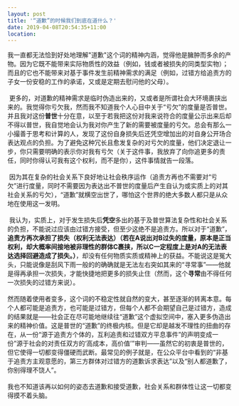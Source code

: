 ```yaml
---
layout: post
title: '“道歉”的时候我们到底在道什么？'
date: 2019-04-08T20:54:35+11:00
location: 
---
```



我一直都无法恰到好处地理解"道歉"这个词的精神内涵，觉得他是臃肿而多余的产物。因为它既不能带来实际物质性的效益（例如，钱或者被损失的同类型实物）；而且的它也不能带来对基于事件发生前精神需求的满足（例如，过错方给追责方的子女一份安稳的工作的承诺，又或是定期去慰问他的父母）。<br />
<br />
&nbsp;更多的，对道歉的精神需求是临时伪造出来的，又或者是所谓社会大环境裹挟出来的。我觉得你亏欠我，然而我不知道我个人心目中关于“亏欠”的度量是否普世。并且我对这份<b>普世</b>十分在意，以至于若我把这份对我来说符合的度量公示出来后却不得以普世，我自觉地会认为我对你产生了新的需要被度量的亏欠。总会有那么一小撮善于思考和计算的人，发现了这份自身损失后还凭空增加出的对自身公开场合表达观点的负担。为了避免这种冗长且愈发复杂的对亏欠的度量，他们决定退让一步，你只需要明确的表示你对我有亏欠（关于这件事，我放弃了向你追更多的责任，同时你得认可我有这个权利，而不是你），这件事情就告一段落。<br />
<br />
&nbsp;因为其在复杂的社会关系下良好地让社会秩序运作（追责方再也不需要对“亏欠”进行度量，同时不需要因为表达出不普世的度量后产生自认为或实质上的对其社会关系的亏欠），“道歉”就横空出世了，哪怕这个世界的绝大多数人都只是从众地在使用这一发明。<br />
<br />
&nbsp;我认为，实质上，对于发生损失后<b>凭空</b>多出的基于及普世算法复杂性和社会关系的负担，不能说过应该由过错方接受，但至少这绝不是追责方。所以对于“道歉”，<b>追责方再次承担了损失（权利无法表达）（若在A说出对B过失的度量，原本是正当权利，却大概率间接地被非理性的群体C裹挟，所以C一定程度上是对A的无法表达选择回避造成了损失。）</b>，却没有任何物质实质或精神上的获益。不能说这是冤大头，只能说像是刮风下雨一般的的确确就是无法左右突如其来的“寻常事”——他就是得再承担一次损失，才能快捷地把更多的损失止住（然而，这个<b>寻常</b>由不得任何一次损失的过错方来说）。
<br />
<br />
然而随着使用者变多，这个词的不稳定性就自然的变大，甚至逐渐的转离本意。每个人都可能是追责方，也可能是过错方，但每个人都不会期望自己是过错方，造成的结果就是——社会正在尽可能地继续往“道歉”这个虚拟空间中，塞入更多伪造出来的精神价值。这是普世的“道歉”的终极内核。但是它却是越发不理性的扭曲的存在，从一份“源于追责方个体的，互利追责和过错双方平息事件”的声明变成一份”源于社会的对责任双方的‘高成本，高价值’”审判——虽然它的初衷是普世的，但它使得一切都变得僵硬而武断。最常见的例子就是，在公众平台中看到的“非基于追责方主观意愿的，第三方群体对过错方的道歉诉求表达”以及“别人都道歉了，你别得理不饶人”。<br />
<br />
我也不知道该再以如何的姿态去道歉和接受道歉，社会关系和群体性让这一切都变得摸不着头脑。